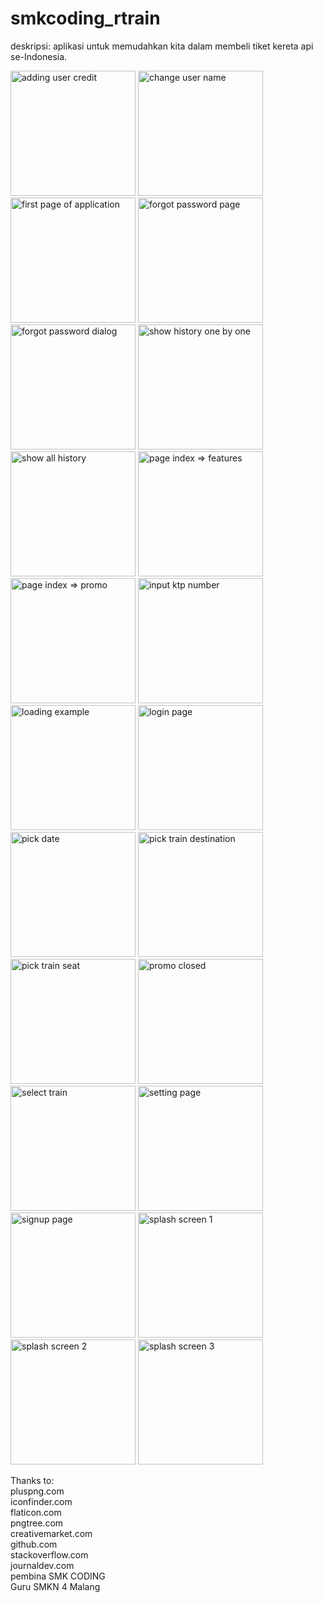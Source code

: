 # smkcoding_rtrain
deskripsi: aplikasi untuk memudahkan kita dalam membeli tiket kereta api se-Indonesia.<br>

<img src="ss/add_credit.jpg" alt="adding user credit" width="200">
<img src="ss/change_name.jpg" alt="change user name" width="200">
<img src="ss/first_page.jpg" alt="first page of application" width="200">
<img src="ss/forgot.jpg" alt="forgot password page" width="200">
<img src="ss/forgot_password_2" alt="forgot password dialog" width="200">
<img src="ss/history.jpg" alt="show history one by one" width="200">
<img src="ss/history_all.jpg" alt="show all history" width="200">
<img src="ss/index_features.jpg" alt="page index => features" width="200">
<img src="ss/index_promo.jpg" alt="page index => promo" width="200">
<img src="ss/input_ktp.jpg" alt="input ktp number" width="200">

<img src="ss/loading.jpg" alt="loading example" width="200">
<img src="ss/login.jpg" alt="login page" width="200">
<img src="ss/pick_date.jpg" alt="pick date" width="200">
<img src="ss/pick_destination.jpg" alt="pick train destination" width="200">
<img src="ss/pick_seat.jpg" alt="pick train seat" width="200">
<img src="ss/promo_end.jpg" alt="promo closed" width="200">
<img src="ss/select_train.jpg" alt="select train" width="200">
<img src="ss/setting_page.jpg" alt="setting page" width="200">
<img src="ss/signup.jpg" alt="signup page" width="200">
<img src="ss/splash_screen_1.jpg" alt="splash screen 1" width="200">

<img src="ss/splash_screen_2.jpg" alt="splash screen 2" width="200">
<img src="ss/splash_screen_3.jpg" alt="splash screen 3" width="200">

Thanks to: <br>
pluspng.com <br>
iconfinder.com <br>
flaticon.com <br>
pngtree.com <br>
creativemarket.com <br>
github.com <br>
stackoverflow.com <br>
journaldev.com <br>
pembina SMK CODING <br>
Guru SMKN 4 Malang <br>
